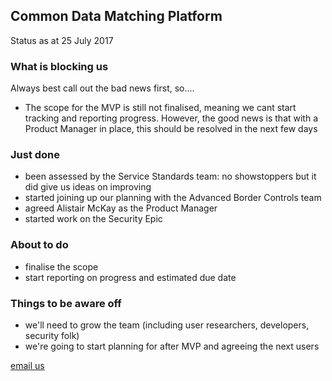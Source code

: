 ## Common Data Matching Platform
Status as at 25 July 2017

### What is blocking us
Always best call out the bad news first, so....

- The scope for the MVP is still not finalised, meaning we cant start tracking and reporting progress. However, the good news is that with a Product Manager in place, this should be resolved in the next few days

### Just done
 
 - been assessed by the Service Standards team: no showstoppers but it did give us ideas on improving
 - started joining up our planning with the Advanced Border Controls team
 - agreed Alistair McKay as the Product Manager
 - started work on the Security Epic

### About to do

- finalise the scope
- start reporting on progress and estimated due date

### Things to be aware off

- we'll need to grow the team (including user researchers, developers, security folk)
- we're going to start planning for after MVP and agreeing the next users

[email us](mailto:cdmp@digital.homeoffice.gov.uk)
